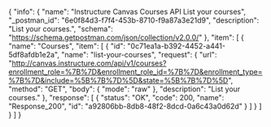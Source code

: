 {
  "info": {
    "name": "Instructure Canvas Courses API List your courses",
    "_postman_id": "6e0f84d3-f7f4-453b-8710-f9a87a3e21d9",
    "description": "List your courses.",
    "schema": "https://schema.getpostman.com/json/collection/v2.0.0/"
  },
  "item": [
    {
      "name": "Courses",
      "item": [
        {
          "id": "0c71ea1a-b392-4452-a441-5df8afdb1e2a",
          "name": "list-your-courses",
          "request": {
            "url": "http://canvas.instructure.com/api/v1/courses?enrollment_role=%7B%7D&enrollment_role_id=%7B%7D&enrollment_type=%7B%7D&include=%5B%7B%7D%5D&state=%5B%7B%7D%5D",
            "method": "GET",
            "body": {
              "mode": "raw"
            },
            "description": "List your courses."
          },
          "response": [
            {
              "status": "OK",
              "code": 200,
              "name": "Response_200",
              "id": "a92806bb-8db8-48f2-8dcd-0a6c43a0d62d"
            }
          ]
        }
      ]
    }
  ]
}